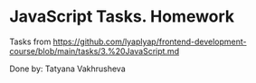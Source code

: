 # JavaScript Tasks. Homework

Tasks from https://github.com/lyaplyap/frontend-development-course/blob/main/tasks/3.%20JavaScript.md

Done by: Tatyana Vakhrusheva
